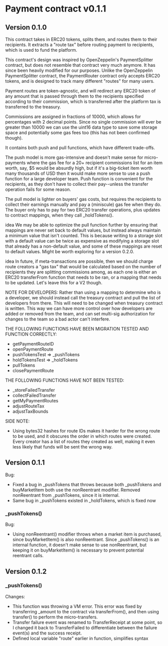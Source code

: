 # Payment contract v0.1.1
## Version 0.1.0

This contract takes in ERC20 tokens, splits them, and routes them to their recipients. It extracts a
"route tax" before routing payment to recipients, which is used to fund the platform.

This contract's design was inspired by OpenZeppelin's PaymentSplitter contract, but does not resemble that
contract very much anymore. It has since been heavily modified for our purposes. Unlike the OpenZeppelin
PaymentSplitter contract, the PaymentRouter contract only accepts ERC20 tokens, and is designed to track
many different "routes" for many users.

Payment routes are token-agnostic, and will redirect any ERC20 token of any amount that is passed through
them to the recipients specified according to their commission,  which is transferred after the platform tax
is transferred to the treasury.

Commissions are assigned in fractions of 10000, which allows for percentages with 2 decimal points. Since
no single commission will ever be greater than 10000 we can use the uint16 data type to save some storage space
and potentially some gas fees too (this has not been confirmed though).

It contains both push and pull functions, which have different trade-offs.

The push model is more gas-intensive and doesn't make sense for micro-payments where the gas fee for a 20+
recipient commissions list for an item worth, say, $5 would be absurdly high, but if it's a big-ticket item
worth many thousands of USD then it would make more sense to use a push function for a large developer team.
Push function is convenient for the recipients, as they don't have to collect their pay--unless the transfer
operation fails for some reason.

The pull model is lighter on buyers' gas costs, but requires the recipients to collect their earnings manually
and pay a (miniscule) gas fee when they do. The buyer only has to pay for two ERC20 transfer operations, plus
updates to contract mappings, when they call _holdTokens().

idea We may be able to optimize the pull function further by ensuring that mappings are never set back to
default values, but instead always maintain a minimum value that isn't counted. This is because writing to
a storage slot with a default value can be twice as expensive as modifying a storage slot that already has
a non-default value, and some of these mappings are reset to default values. Might be worth exploring for
a version 0.2.0.

idea In future, if meta-transactions are possible, then we should charge route creators a "gas tax" that
would be calculated based on the number of recipients they are splitting commissions among, as each one
is either an ERC20 transferFrom function that needs to be ran, or a mapping that needs to be updated. Let's
leave this for a V2 though.

NOTE FOR DEVELOPERS:
Rather than using a mapping to determine who is a developer, we should instead call the treasury contract
and pull the list of developers from there. This will need to be changed when treasury contract is written.
This way we can have more control over how developers are added or removed from the team, and can set
multi-sig authorization for changes to the team so a bad actor can't interfere.

THE FOLLOWING FUNCTIONS HAVE BEEN MIGRATION TESTED AND FUNCTION CORRECTLY:
- getPaymentRouteID
- openPaymentRoute
- pushTokensTest => _pushTokens
- holdTokensTest => _holdTokens
- pullTokens
- closePaymentRoute

THE FOLLOWING FUNCTIONS HAVE NOT BEEN TESTED:
- _storeFailedTransfer
- collectFailedTransfer
- getMyPaymentRoutes
- adjustRouteTax
- adjustTaxBounds

SIDE NOTE:
- Using bytes32 hashes for route IDs makes it harder for the wrong route to be used, and it obscures the order in which routes were created. Every creator has a list of routes they created as well, making it even less likely that funds will be sent the wrong way.

## Version 0.1.1

Bug:
- Fixed a bug in _pushTokens that throws because both _pushTokens and buyMarketItem both use
the nonReentrant modifier. Removed nonReentrant from _pushTokens, since it is internal.
- Same bug in _pushTokens existed in _holdTokens, which is fixed now

### _pushTokens()

Bug:
- Using nonReentrant() modifier throws when a market item is purchased, since buyMarketItem() is also nonReentrant. Since _pushTokens() is an internal function, it doesn't make sense to use nonReentrant, but keeping it on buyMarketItem() is necessary to prevent potential reentrant calls.
## Version 0.1.2
### _pushTokens()

Changes:
- This function was throwing a VM error. This error was fixed by transferring _amount to the contract via transferFrom(), and then using transfer() to perform the micro-transfers.
- Transfer failure event was renamed to TransferReceipt at some point, so I changed it back to TransferFailed to differentiate between the failure event(s) and the success receipt.
- Defined local variable "route" earlier in function, simplifies syntax
